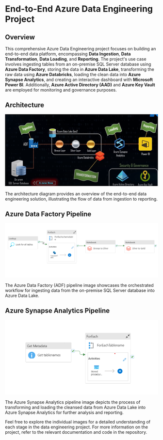 # End-to-End Azure Data Engineering Project

## Overview

This comprehensive Azure Data Engineering project focuses on building an end-to-end data platform, encompassing **Data Ingestion**, **Data Transformation**, **Data Loading**, and **Reporting**. The project's use case involves ingesting tables from an on-premise SQL Server database using **Azure Data Factory**, storing the data in **Azure Data Lake**, transforming the raw data using **Azure Databricks**, loading the clean data into **Azure Synapse Analytics**, and creating an interactive dashboard with **Microsoft Power BI**. Additionally, **Azure Active Directory (AAD)** and **Azure Key Vault** are employed for monitoring and governance purposes.

## Architecture

![Project Architecture](https://github.com/jiageorg/Data-engineering-project-02/blob/master/architecture.png)

The architecture diagram provides an overview of the end-to-end data engineering solution, illustrating the flow of data from ingestion to reporting.

## Azure Data Factory Pipeline

![ADF Pipeline](https://github.com/jiageorg/Data-engineering-project-02/blob/master/Azure_ADF_Pipeline.png)

The Azure Data Factory (ADF) pipeline image showcases the orchestrated workflow for ingesting data from the on-premise SQL Server database into Azure Data Lake.

## Azure Synapse Analytics Pipeline

![Synapse Pipeline](https://github.com/jiageorg/Data-engineering-project-02/blob/master/Synapse_ADF_pipeline.png)

The Azure Synapse Analytics pipeline image depicts the process of transforming and loading the cleansed data from Azure Data Lake into Azure Synapse Analytics for further analysis and reporting.

Feel free to explore the individual images for a detailed understanding of each stage in the data engineering project. For more information on the project, refer to the relevant documentation and code in the repository.
